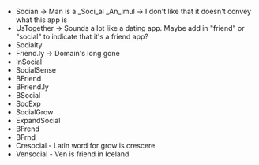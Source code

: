 - Socian -> Man is a _Soci_al _An_imul -> I don't like that it doesn't convey what this app is
- UsTogether -> Sounds a lot like a dating app. Maybe add in "friend" or "social" to indicate that it's a friend app?
- Socialty
- Friend.ly -> Domain's long gone
- InSocial
- SocialSense
- BFriend
- BFriend.ly
- BSocial
- SocExp
- SocialGrow
- ExpandSocial
- BFrend
- BFrnd
- Cresocial - Latin word for grow is crescere
- Vensocial - Ven is friend in Iceland